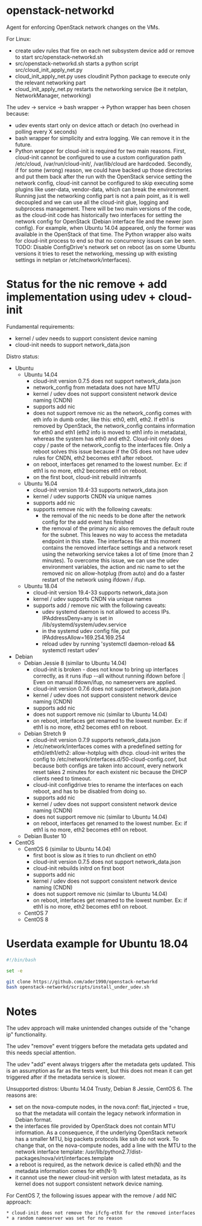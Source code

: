 # openstack-networkd
Agent for enforcing OpenStack network changes on the VMs.

For Linux:
  * create udev rules that fire on each net subsystem device add or remove to start src/openstack-networkd.sh
  * src/openstack-networkd.sh starts a python script src/cloud_init_apply_net.py
  * cloud_init_apply_net.py uses cloudinit Python package to execute only the relevant networking part
  * cloud_init_apply_net.py restarts the networking service (be it netplan, NetworkManager, networking)

The udev -> service -> bash wrapper -> Python wrapper has been chosen because:

  * udev events start only on device attach or detach (no overhead in polling every X seconds)
  * bash wrapper for simplicity and extra logging. We can remove it in the future.
  * Python wrapper for cloud-init is required for two main reasons.
    First, cloud-init cannot be configured to use a custom configuration path
    /etc/cloud, /var/run/cloud-init/, /var/lib/cloud are hardcoded.
    Secondly, if for some (wrong) reason, we could have backed up those directories and put them back after the run with
    the OpenStack service setting the network config, cloud-init cannot be configured to skip executing some plugins like
    user-data, vendor-data, which can break the environment.
    Running just the networking config part is not a pain point, as it is well decoupled and we can use all the cloud-init glue,
    logging and subprocess management. There will be two main versions of the code, as the cloud-init code has historically two
    interfaces for setting the network config for OpenStack (Debian interface file and the newer json config).
    For example, when Ubuntu 14.04 appeared, only the former was available in the OpenStack of that time.
    The Python wrapper also waits for cloud-init process to end so that no concurrency issues can be seen.
    TODO: Disable ConfigDrive's network set on reboot (as on some Ubuntu versions it tries to reset the networking, messing up with
    existing settings in netplan or /etc/network/interfaces).

# Status for the nic remove + add implementation using udev + cloud-init

Fundamental requirements:

  * kernel / udev needs to support consistent device naming
  * cloud-init needs to support network_data.json

Distro status:

  * Ubuntu
    * Ubuntu 14.04
      * cloud-init version 0.7.5 does not support network_data.json
      * network_config from metadata does not have MTU
      * kernel / udev does not support consistent network device naming (CNDN)
      * supports add nic
      * does not support remove nic as the network_config comes with eth<N> info in dumb order,
        like this: eth0, eth1, eth2. If eth1 is removed by OpenStack, the network_config contains
        information for eth0 and eth1 (eth2 info is moved to eth1 info in metadata),
        whereas the system has eth0 and eth2.
        Cloud-init only does copy / paste of the network_config to the interfaces file.
        Only a reboot solves this issue because if the OS does not have udev rules for CNDN, eth2 becomes eth1 after reboot.
      * on reboot, interfaces get renamed to the lowest number. Ex: if eth1 is no more, eth2 becomes eth1 on reboot.
      * on the first boot, cloud-init rebuild initramfs
    * Ubuntu 16.04
      * cloud-init version 19.4-33 supports network_data.json
      * kernel / udev supports CNDN via unique names
      * supports add nic
      * supports remove nic with the following caveats:
        * the removal of the nic needs to be done after the network config for the add event has finished
        * the removal of the primary nic also removes the default route for the subnet.
          This leaves no way to access the metadata endpoint in this state.
          The interfaces file at this moment contains the removed interface settings and a network reset using the networking
          service takes a lot of time (more than 2 minutes). To overcome this issue, we can use the udev environment variables,
          the action and nic name to set the removed nic on allow-hotplug (from auto) and do a faster restart of the network
          using ifdown / ifup.
    * Ubuntu 18.04
      * cloud-init version 19.4-33 supports network_data.json
      * kernel / udev supports CNDN via unique names
      * supports add / remove nic with the following caveats:
        * udev systemd daemon is not allowed to access IPs. IPAddressDeny=any is set in /lib/systemd/system/udev.service
        * in the systemd udev config file, put IPAddressAllow=169.254.169.254
        * reload udev by running 'systemctl daemon-reload && systemctl restart udev'
  * Debian
    * Debian Jessie 8 (similar to Ubuntu 14.04)
      * cloud-init is broken - does not know to bring up interfaces correctly, as it runs ifup --all without running ifdown before :|
        Even on manual ifdown/ifup, no nameservers are applied.
      * cloud-init version 0.7.6 does not support network_data.json
      * kernel / udev does not support consistent network device naming (CNDN)
      * supports add nic
      * does not support remove nic (similar to Ubuntu 14.04)
      * on reboot, interfaces get renamed to the lowest number. Ex: if eth1 is no more, eth2 becomes eth1 on reboot.
    * Debian Stretch 9
      * cloud-init version 0.7.9 supports network_data.json
      * /etc/network/interfaces comes with a predefined setting for eth0/eth1/eth2: allow-hotplug with dhcp.
        cloud-init writes the config to /etc/network/interfaces.d/50-cloud-config.conf, but because both configs are taken
        into account, every network reset takes 2 minutes for each existent nic because the DHCP clients need to timeout.
      * cloud-init configdrive tries to rename the interfaces on each reboot, and has to be disabled from doing so.
      * supports add nic
      * kernel / udev does not support consistent network device naming (CNDN)
      * does not support remove nic (similar to Ubuntu 14.04)
      * on reboot, interfaces get renamed to the lowest number. Ex: if eth1 is no more, eth2 becomes eth1 on reboot.
    * Debian Buster 10
  * CentOS
    * CentOS 6 (similar to Ubuntu 14.04)
      * first boot is slow as it tries to run dhclient on eth0
      * cloud-init version 0.7.5 does not support network_data.json
      * cloud-init rebuilds initrd on first boot
      * supports add nic
      * kernel / udev does not support consistent network device naming (CNDN)
      * does not support remove nic (similar to Ubuntu 14.04)
      * on reboot, interfaces get renamed to the lowest number. Ex: if eth1 is no more, eth2 becomes eth1 on reboot.
    * CentOS 7
    * CentOS 8

# Userdata example for Ubuntu 18.04

```bash
#!/bin/bash

set -e

git clone https://github.com/ader1990/openstack-networkd
bash openstack-networkd/scripts/install_under_udev.sh

```

# Notes

The udev approach will make unintended changes outside of the "change ip" functionality.

The udev "remove" event triggers before the metadata gets updated and this needs special attention.

The udev "add" event always triggers after the metadata gets updated. This is an assumption
as far as the tests went, but this does not mean it can get triggered after
if the metadata service is slower.

Unsupported distros: Ubuntu 14.04 Trusty, Debian 8 Jessie, CentOS 6. The reasons are:

  * set on the nova-compute nodes, in the nova.conf: flat_injected = true, so that the metadata will contain the legacy
    network information in Debian format.
  * the interfaces file provided by OpenStack does not contain MTU information.
    As a consequence, if the underlying OpenStack network has a smaller MTU, big packets protocols like ssh do not work.
    To change that, on the nova-compute nodes, add a line with the MTU to the network interface template:
    /usr/lib/python2.7/dist-packages/nova/virt/interfaces.template
  * a reboot is required, as the network device is called eth(N) and the metadata information
    comes for eth(N-1)
  * it cannot use the newer cloud-init version with latest metadata, as its kernel does not support
    consistent network device naming.

For CentOS 7, the following issues appear with the remove / add NIC approach:

    * cloud-init does not remove the ifcfg-ethX for the removed interfaces
    * a random nameserver was set for no reason
